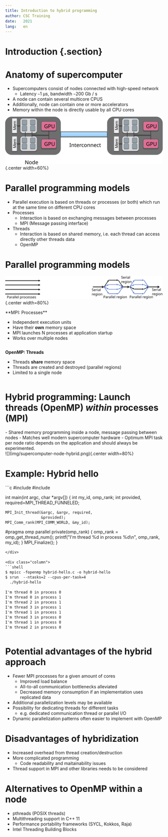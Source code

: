 ```yaml
---
title: Introduction to hybrid programming
author: CSC Training
date:   2021
lang:   en
---
```


# Introduction {.section}

# Anatomy of supercomputer

- Supercomputers consist of nodes connected with high-speed network
    - Latency `~`1 µs, bandwidth `~`200 Gb / s
- A node can contain several multicore CPUS
- Additionally, node can contain one or more accelerators
- Memory within the node is directly usable by all CPU cores

 ![](img/supercomputer-anatomy.svg){.center width=60%}

# Parallel programming models

- Parallel execution is based on threads or processes (or both) which
  run at the same time on different CPU cores 
- Processes
    - Interaction is based on exchanging messages between processes
    - MPI (Message passing interface)
- Threads
    - Interaction is based on shared memory, i.e. each thread can
      access directly other threads data 
    - OpenMP


# Parallel programming models

<!-- Presentation suggestion: discuss the analog of office worker using the same white board or communication with phones -->

 ![](img/processes-threads.svg){.center width=80%}
<br>
<div class=column>
**MPI: Processes** 

- Independent execution units
- Have their **own** memory space
- MPI launches N processes at application startup
- Works over multiple nodes
</div>
<div class=column>

**OpenMP: Threads**  

- Threads **share** memory space
- Threads are created and destroyed (parallel regions)
- Limited to a single node
</div>

# Hybrid programming: Launch threads (OpenMP) *within* processes (MPI)

<div class="column">
  - Shared memory programming inside a node, message passing between
    nodes
  - Matches well modern supercomputer hardware
  - Optimum MPI task per node ratio depends on the application and should always be experimented.
</div>

<div class="column">
![](img/supercomputer-node-hybrid.png){.center width=80%}
</div>

# Example: Hybrid hello

<!-- Presentation suggestion: live coding for hybrid hello -->

<div class="column">
```c
#include <mpi.h>
#include <omp.h>

int main(int argc, char *argv[]) {
    int my_id, omp_rank;
    int provided, required=MPI_THREAD_FUNNELED;

    MPI_Init_thread(&argc, &argv, required,
                    &provided);
    MPI_Comm_rank(MPI_COMM_WORLD, &my_id);
#pragma omp parallel private(omp_rank)
{
    omp_rank = omp_get_thread_num();
    printf("I'm thread %d in process %d\n",
           omp_rank, my_id);
}
    MPI_Finalize();
}
```
</div>

<div class="column">
```shell
$ mpicc -fopenmp hybrid-hello.c -o hybrid-hello
$ srun  --ntasks=2 --cpus-per-task=4 
  ./hybrid-hello

I'm thread 0 in process 0
I'm thread 0 in process 1
I'm thread 2 in process 1
I'm thread 3 in process 1
I'm thread 1 in process 1
I'm thread 3 in process 0
I'm thread 1 in process 0
I'm thread 2 in process 0
```
</div>

# Potential advantages of the hybrid approach

- Fewer MPI processes for a given amount of cores
    - Improved load balance
    - All-to-all communication bottlenecks alleviated
    - Decreased memory consumption if an implementation uses replicated
      data
- Additional parallelization levels may be available
- Possibility for dedicating threads for different tasks
    - e.g. dedicated communication thread or parallel I/O
- Dynamic parallelization patterns often easier to implement with OpenMP


# Disadvantages of hybridization

- Increased overhead from thread creation/destruction
- More complicated programming
    - Code readability and maitainability issues
- Thread support in MPI and other libraries needs to be considered

# Alternatives to OpenMP within a node

- pthreads (POSIX threads)
- Multithreading support in C++ 11
- Performance portability frameworks (SYCL, Kokkos, Raja)
- Intel Threading Building Blocks